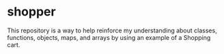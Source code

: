 # shopper
This repository is a way to help reinforce my understanding about classes, functions, objects, maps, and arrays by using an example of a Shopping cart.
